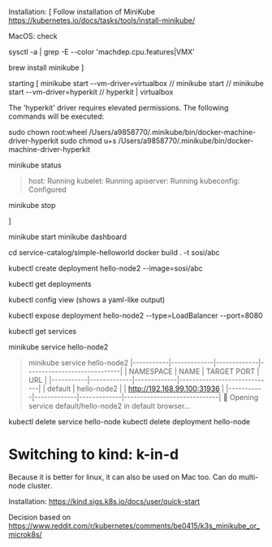 Installation:
[
Follow installation of MiniKube
https://kubernetes.io/docs/tasks/tools/install-minikube/


MacOS: check

sysctl -a | grep -E --color 'machdep.cpu.features|VMX'

brew install minikube
]

starting
[
minikube start --vm-driver=virtualbox
// minikube start
// minikube start --vm-driver=hyperkit
// hyperkit | virtualbox

The 'hyperkit' driver requires elevated permissions. The following commands will be executed:

sudo chown root:wheel /Users/a9858770/.minikube/bin/docker-machine-driver-hyperkit
sudo chmod u+s /Users/a9858770/.minikube/bin/docker-machine-driver-hyperkit

minikube status



> host: Running
> kubelet: Running
> apiserver: Running
> kubeconfig: Configured


minikube stop

]

minikube start
minikube dashboard

cd service-catalog/simple-helloworld
docker build . -t sosi/abc

kubectl create deployment hello-node2 --image=sosi/abc

kubectl get deployments

kubectl config view
(shows a yaml-like output)

kubectl expose deployment hello-node2 --type=LoadBalancer --port=8080

kubectl get services

minikube service hello-node2


> minikube service hello-node2
> |-----------|-------------|-------------|-----------------------------|
> | NAMESPACE |    NAME     | TARGET PORT |             URL             |
> |-----------|-------------|-------------|-----------------------------|
> | default   | hello-node2 |             | http://192.168.99.100:31936 |
> |-----------|-------------|-------------|-----------------------------|
> 🎉  Opening service default/hello-node2 in default browser...


kubectl delete service hello-node
kubectl delete deployment hello-node




# Switching to kind: k-in-d
Because it is better for linux, it can also be used on Mac too. Can do multi-node cluster.

Installation:
https://kind.sigs.k8s.io/docs/user/quick-start

Decision based on
https://www.reddit.com/r/kubernetes/comments/be0415/k3s_minikube_or_microk8s/

